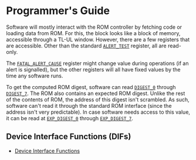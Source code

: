 # Programmer's Guide

Software will mostly interact with the ROM controller by fetching code or loading data from ROM.
For this, the block looks like a block of memory, accessible through a TL-UL window.
However, there are a few registers that are accessible.
Other than the standard [`ALERT_TEST`](registers.md#alert_test) register, all are read-only.

The [`FATAL_ALERT_CAUSE`](registers.md#fatal_alert_cause) register might change value during operations (if an alert is signalled), but the other registers will all have fixed values by the time any software runs.

To get the computed ROM digest, software can read [`DIGEST_0`](registers.md#digest) through [`DIGEST_7`](registers.md#digest).
The ROM also contains an expected ROM digest.
Unlike the rest of the contents of ROM, the address of this digest isn't scrambled.
As such, software can't read it through the standard ROM interface (since the address isn't very predictable).
In case software needs access to this value, it can be read at [`EXP_DIGEST_0`](registers.md#exp_digest) through [`EXP_DIGEST_7`](registers.md#exp_digest).

## Device Interface Functions (DIFs)

- [Device Interface Functions](../../../../sw/device/lib/dif/dif_rom_ctrl.h)
